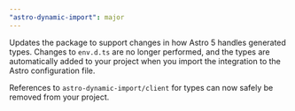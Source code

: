 ```yaml
---
"astro-dynamic-import": major
---
```


Updates the package to support changes in how Astro 5 handles generated types. Changes to `env.d.ts` are no longer performed, and the types are automatically added to your project when you import the integration to the Astro configuration file.

References to `astro-dynamic-import/client` for types can now safely be removed from your project.
